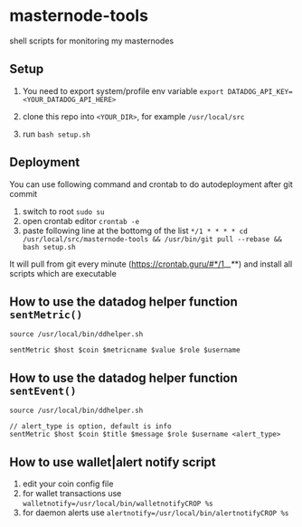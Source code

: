 # masternode-tools
shell scripts for monitoring my masternodes

## Setup
1. You need to export system/profile env variable
```export DATADOG_API_KEY=<YOUR_DATADOG_API_HERE>```

2. clone this repo into `<YOUR_DIR>`, for example `/usr/local/src`
3. run `bash setup.sh`

## Deployment
You can use following command and crontab to do autodeployment after git commit

1. switch to root `sudo su`
2. open crontab editor `crontab -e`
3. paste following line at the bottomg of the list `*/1 * * * * cd /usr/local/src/masternode-tools && /usr/bin/git pull --rebase && bash setup.sh`

It will pull from git every minute (https://crontab.guru/#*/1_*_*_*_*) and install all scripts which are executable

## How to use the datadog helper function `sentMetric()`

```
source /usr/local/bin/ddhelper.sh

sentMetric $host $coin $metricname $value $role $username
```

## How to use the datadog helper function `sentEvent()`

```
source /usr/local/bin/ddhelper.sh

// alert_type is option, default is info
sentMetric $host $coin $title $message $role $username <alert_type>
```

## How to use wallet|alert notify script

1. edit your coin config file
2. for wallet transactions use
`walletnotify=/usr/local/bin/walletnotifyCROP %s`
3. for daemon alerts use
`alertnotify=/usr/local/bin/alertnotifyCROP %s`
